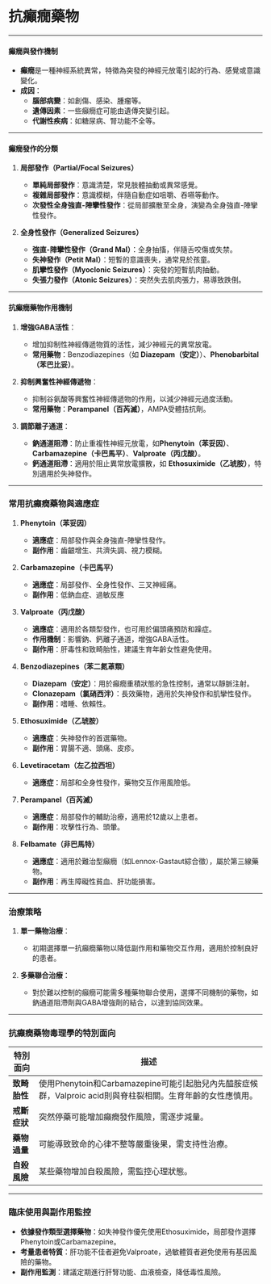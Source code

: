 
# 抗癲癇藥物


---

#### 癲癇與發作機制

- **癲癇**是一種神經系統異常，特徵為突發的神經元放電引起的行為、感覺或意識變化。
- **成因**：
  - **腦部病變**：如創傷、感染、腫瘤等。
  - **遺傳因素**：一些癲癇症可能由遺傳突變引起。
  - **代謝性疾病**：如糖尿病、腎功能不全等。

---

#### 癲癇發作的分類

1. **局部發作（Partial/Focal Seizures）**
   - **單純局部發作**：意識清楚，常見肢體抽動或異常感覺。
   - **複雜局部發作**：意識模糊，伴隨自動症如咀嚼、吞嚥等動作。
   - **次發性全身強直-陣攣性發作**：從局部擴散至全身，演變為全身強直-陣攣性發作。

2. **全身性發作（Generalized Seizures）**
   - **強直-陣攣性發作（Grand Mal）**：全身抽搐，伴隨舌咬傷或失禁。
   - **失神發作（Petit Mal）**：短暫的意識喪失，通常見於孩童。
   - **肌攣性發作（Myoclonic Seizures）**：突發的短暫肌肉抽動。
   - **失張力發作（Atonic Seizures）**：突然失去肌肉張力，易導致跌倒。

---

#### 抗癲癇藥物作用機制

1. **增強GABA活性**：
   - 增加抑制性神經傳遞物質的活性，減少神經元的異常放電。
   - **常用藥物**：Benzodiazepines（如 **Diazepam（安定）**）、**Phenobarbital（苯巴比妥）**。

2. **抑制興奮性神經傳遞物**：
   - 抑制谷氨酸等興奮性神經傳遞物的作用，以減少神經元過度活動。
   - **常用藥物**：**Perampanel（百芮滅）**，AMPA受體拮抗劑。

3. **調節離子通道**：
   - **鈉通道阻滯**：防止重複性神經元放電，如**Phenytoin（苯妥因）**、**Carbamazepine（卡巴馬平）**、**Valproate（丙戊酸）**。
   - **鈣通道阻滯**：適用於阻止異常放電擴散，如 **Ethosuximide（乙琥胺）**，特別適用於失神發作。

---

### 常用抗癲癇藥物與適應症

1. **Phenytoin（苯妥因）**
   - **適應症**：局部發作與全身強直-陣攣性發作。
   - **副作用**：齒齦增生、共濟失調、視力模糊。

2. **Carbamazepine（卡巴馬平）**
   - **適應症**：局部發作、全身性發作、三叉神經痛。
   - **副作用**：低鈉血症、過敏反應

3. **Valproate（丙戊酸）**
   - **適應症**：適用於各類型發作，也可用於偏頭痛預防和躁症。
   - **作用機制**：影響鈉、鈣離子通道，增強GABA活性。
   - **副作用**：肝毒性和致畸胎性，建議生育年齡女性避免使用。

4. **Benzodiazepines（苯二氮䓬類）**
   - **Diazepam（安定）**：用於癲癇重積狀態的急性控制，通常以靜脈注射。
   - **Clonazepam（氯硝西泮）**：長效藥物，適用於失神發作和肌攣性發作。
   - **副作用**：嗜睡、依賴性。

5. **Ethosuximide（乙琥胺）**
   - **適應症**：失神發作的首選藥物。
   - **副作用**：胃腸不適、頭痛、皮疹。

6. **Levetiracetam（左乙拉西坦）**
   - **適應症**：局部和全身性發作，藥物交互作用風險低。

7. **Perampanel（百芮滅）**
   - **適應症**：局部發作的輔助治療，適用於12歲以上患者。
   - **副作用**：攻擊性行為、頭暈。

8. **Felbamate（非巴馬特）**
   - **適應症**：適用於難治型癲癇（如Lennox-Gastaut綜合徵），屬於第三線藥物。
   - **副作用**：再生障礙性貧血、肝功能損害。

---

### 治療策略

1. **單一藥物治療**：
   - 初期選擇單一抗癲癇藥物以降低副作用和藥物交互作用，適用於控制良好的患者。

2. **多藥聯合治療**：
   - 對於難以控制的癲癇可能需多種藥物聯合使用，選擇不同機制的藥物，如鈉通道阻滯劑與GABA增強劑的結合，以達到協同效果。

---

### 抗癲癇藥物毒理學的特別面向

| 特別面向     | 描述                                                                      |
| -------- | ----------------------------------------------------------------------- |
| **致畸胎性** | 使用Phenytoin和Carbamazepine可能引起胎兒內先醯胺症候群，Valproic acid則與脊柱裂相關。生育年齡的女性應慎用。 |
| **戒斷症狀** | 突然停藥可能增加癲癇發作風險，需逐步減量。                                                   |
| **藥物過量** | 可能導致致命的心律不整等嚴重後果，需支持性治療。                                                |
| **自殺風險** | 某些藥物增加自殺風險，需監控心理狀態。                                                     |

---

### 臨床使用與副作用監控

- **依據發作類型選擇藥物**：如失神發作優先使用Ethosuximide，局部發作選擇Phenytoin或Carbamazepine。
- **考量患者特質**：肝功能不佳者避免Valproate，過敏體質者避免使用有基因風險的藥物。
- **副作用監測**：建議定期進行肝腎功能、血液檢查，降低毒性風險。